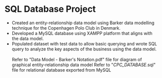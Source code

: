 # SQL Database Project
- Created an entity-relationship data model using Barker data modelling technique for the Copenhagen Polo Club in Denmark. <br />
- Developed a MySQL database using XAMPP platform that aligns with the data model.<br />
- Populated dataset with test data to allow basic querying and wrote SQL query to analyze the key aspects of the business using the data model. <br /> <br /> 
Refer to "Data Model - Barker's Notation.pdf" file for diagram of graphical entity-relationship data model
Refer to "_CPC_DATABASE_.sql" file for relational database exported from MySQL

